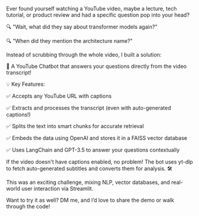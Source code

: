 Ever found yourself watching a YouTube video, maybe a lecture, tech tutorial, or product review and had a specific question pop into your head?

🔍 "Wait, what did they say about transformer models again?"

🔍 "When did they mention the architecture name?"

Instead of scrubbing through the whole video, I built a solution:


💬 A YouTube Chatbot that answers your questions directly from the video transcript!

💡 Key Features:

 ✅ Accepts any YouTube URL with captions
 
 ✅ Extracts and processes the transcript (even with auto-generated captions!)
 
 ✅ Splits the text into smart chunks for accurate retrieval
 
 ✅ Embeds the data using OpenAI and stores it in a FAISS vector database
 
 ✅ Uses LangChain and GPT-3.5 to answer your questions contextually

If the video doesn't have captions enabled, no problem! The bot uses yt-dlp to fetch auto-generated subtitles and converts them for analysis. 🛠️

This was an exciting challenge, mixing NLP, vector databases, and real-world user interaction via Streamlit.

Want to try it as well? DM me, and I’d love to share the demo or walk through the code!
